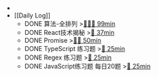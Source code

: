 -
- [[Daily Log]]
	- DONE 算法-全排列 >[🍅🍅🍅 99min](#agenda-pomo://?t=f-1688633729287-1500%2Cp-1688637192499-461%2Cf-1688723023896-1500%2Cf-1688724927861-1500%2Cp-1688729382952-953)
	- DONE React技术揭秘 >[🍅 37min](#agenda-pomo://?t=f-1688711414977-1500%2Cp-1688714941990-689)
	- DONE Promise >[🍅🍅 50min](#agenda-pomo://?t=f-1688715646049-1500%2Cf-1688717976697-1500)
	- DONE TypeScript 练习题 >[🍅 25min](#agenda-pomo://?t=f-1688706106858-1500)
	- DONE Regex 练习题 >[🍅 25min](#agenda-pomo://?t=f-1688708196499-1500)
	- DONE JavaScript练习题 每日20题 >[🍅 25min](#agenda-pomo://?t=f-1688702978711-1500)